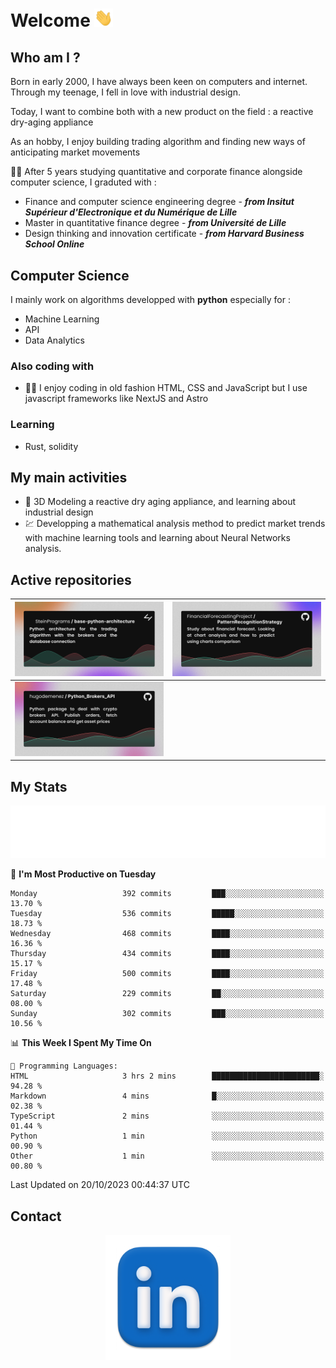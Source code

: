 # Welcome <img src="assets/hello.gif" width="30px"/>

## Who am I ?

Born in early 2000, I have always been keen on computers and internet.
Through my teenage, I fell in love with industrial design.

Today, I want to combine both with a new product on the field : a reactive dry-aging appliance

As an hobby, I enjoy building trading algorithm and finding new ways of anticipating market movements

:man_student: After 5 years studying quantitative and corporate finance alongside computer science, I graduted with :
* Finance and computer science engineering degree - ***from Insitut Supérieur d'Electronique et du Numérique de Lille***
* Master in quantitative finance degree - ***from Université de Lille***
* Design thinking and innovation certificate - ***from Harvard Business School Online***

## Computer Science

I mainly work on algorithms developped with **python** especially for :

* Machine Learning
* API
* Data Analytics

### Also coding with

* :man_technologist: I enjoy coding in old fashion HTML, CSS and JavaScript but I use javascript frameworks like NextJS and Astro

### Learning

* Rust, solidity

## My main activities

* :rocket: 3D Modeling a reactive dry aging appliance, and learning about industrial design
* :chart: Developping a mathematical analysis method to predict market trends with machine learning tools and learning about Neural Networks analysis.

## Active repositories

|[![Python Trading Algorithm](assets/base_python_architecture.png)](https://github.com/SteinPrograms/base-python-architecture)|[![Quantitative Prediction](assets/pattern_recognition_strategy.png)](https://github.com/FinancialForecastingProject/PatternRecognitionStrategy.git)|
| ------------- | ------------- |
|[![Broker SDK](assets/python_brokers_api.png)](https://github.com/hugodemenez/Python_Brokers_API)||

## My Stats

<p align=center>
<img src="metrics.plugin.wakatime.svg" alt="Metrics">
</p>

<!--START_SECTION:waka-->
📅 **I'm Most Productive on Tuesday** 

```text
Monday                   392 commits         ███░░░░░░░░░░░░░░░░░░░░░░   13.70 % 
Tuesday                  536 commits         █████░░░░░░░░░░░░░░░░░░░░   18.73 % 
Wednesday                468 commits         ████░░░░░░░░░░░░░░░░░░░░░   16.36 % 
Thursday                 434 commits         ████░░░░░░░░░░░░░░░░░░░░░   15.17 % 
Friday                   500 commits         ████░░░░░░░░░░░░░░░░░░░░░   17.48 % 
Saturday                 229 commits         ██░░░░░░░░░░░░░░░░░░░░░░░   08.00 % 
Sunday                   302 commits         ███░░░░░░░░░░░░░░░░░░░░░░   10.56 % 
```


📊 **This Week I Spent My Time On** 

```text
💬 Programming Languages: 
HTML                     3 hrs 2 mins        ████████████████████████░   94.28 % 
Markdown                 4 mins              █░░░░░░░░░░░░░░░░░░░░░░░░   02.38 % 
TypeScript               2 mins              ░░░░░░░░░░░░░░░░░░░░░░░░░   01.44 % 
Python                   1 min               ░░░░░░░░░░░░░░░░░░░░░░░░░   00.90 % 
Other                    1 min               ░░░░░░░░░░░░░░░░░░░░░░░░░   00.80 % 
```


 Last Updated on 20/10/2023 00:44:37 UTC
<!--END_SECTION:waka-->

## Contact

<p align=center >
<a href="https://www.linkedin.com/in/hugo-demenez/">
<picture>
  <source media="(prefers-color-scheme: dark)" srcset="assets/linkedin_light.png">
  <img height="200px" width="200px" alt="Linkedin link" src="assets/linkedin.png">
</picture>
</a>
</p>
